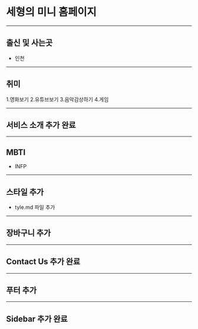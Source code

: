 # 세형의 미니 홈페이지
---
## 출신 및 사는곳
- 인천

---
## 취미
1.영화보기
2.유튜브보기
3.음악감상하기
4.게임

---
## 서비스 소개 추가 완료

---
## MBTI
- INFP

---
## 스타일 추가
- tyle.md 파일 추가

---
## 장바구니 추가

---
## Contact Us 추가 완료


---
## 푸터 추가


---
## Sidebar 추가 완료


